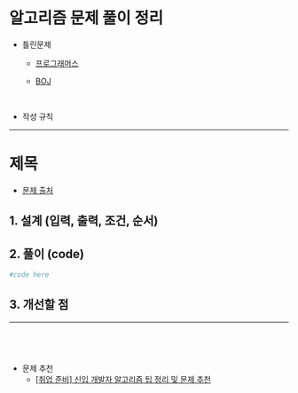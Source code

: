 # 알고리즘 문제 풀이 정리

- 틀린문제
    - [프로그래머스](https://github.com/jihoGit/Algorithm/blob/main/programmers/%ED%8B%80%EB%A6%B0%EB%AC%B8%EC%A0%9C.md)

    - [BOJ](https://github.com/jihoGit/Algorithm/blob/main/BOJ/%ED%8B%80%EB%A6%B0%EB%AC%B8%EC%A0%9C.md)

&nbsp;    

- 작성 규칙

---
# 제목

- [문제 출처]()

## 1. 설계 (입력, 출력, 조건, 순서)

## 2. 풀이 (code)
```python
#code here
```

## 3. 개선할 점
---

&nbsp;
---

- 문제 추천
    - [[취업 준비] 신입 개발자 알고리즘 팁 정리 및 문제 추천](https://mangkyu.tistory.com/181)

